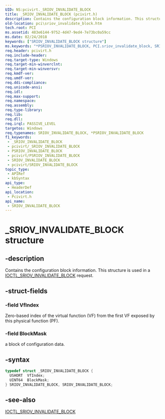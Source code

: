 ```yaml
---
UID: NS:pcivirt._SRIOV_INVALIDATE_BLOCK
title: _SRIOV_INVALIDATE_BLOCK (pcivirt.h)
description: Contains the configuration block information. This structure is used in a IOCTL_SRIOV_INVALIDATE_BLOCK request.
old-location: pci\sriov_invalidate_block.htm
tech.root: PCI
ms.assetid: 483e6144-9752-4d47-9ed4-7e73bc0a59cc
ms.date: 02/24/2018
keywords: ["SRIOV_INVALIDATE_BLOCK structure"]
ms.keywords: "*PSRIOV_INVALIDATE_BLOCK, PCI.sriov_invalidate_block, SRIOV_INVALIDATE_BLOCK, SRIOV_INVALIDATE_BLOCK structure [Buses], _SRIOV_INVALIDATE_BLOCK, pcivirt/SRIOV_INVALIDATE_BLOCK"
req.header: pcivirt.h
req.include-header: 
req.target-type: Windows
req.target-min-winverclnt: 
req.target-min-winversvr: 
req.kmdf-ver: 
req.umdf-ver: 
req.ddi-compliance: 
req.unicode-ansi: 
req.idl: 
req.max-support: 
req.namespace: 
req.assembly: 
req.type-library: 
req.lib: 
req.dll: 
req.irql: PASSIVE_LEVEL
targetos: Windows
req.typenames: SRIOV_INVALIDATE_BLOCK, *PSRIOV_INVALIDATE_BLOCK
f1_keywords:
 - _SRIOV_INVALIDATE_BLOCK
 - pcivirt/_SRIOV_INVALIDATE_BLOCK
 - PSRIOV_INVALIDATE_BLOCK
 - pcivirt/PSRIOV_INVALIDATE_BLOCK
 - SRIOV_INVALIDATE_BLOCK
 - pcivirt/SRIOV_INVALIDATE_BLOCK
topic_type:
 - APIRef
 - kbSyntax
api_type:
 - HeaderDef
api_location:
 - Pcivirt.h
api_name:
 - SRIOV_INVALIDATE_BLOCK
---
```


# _SRIOV_INVALIDATE_BLOCK structure


## -description

Contains the configuration block information. This structure is used in a <a href="https://docs.microsoft.com/windows-hardware/drivers/ddi/pcivirt/ni-pcivirt-ioctl_sriov_invalidate_block">IOCTL_SRIOV_INVALIDATE_BLOCK</a> request.

## -struct-fields

### -field VfIndex

Zero-based index of the virtual function (VF) from the first VF exposed by this physical function (PF).

### -field BlockMask

a block of configuration data.

## -syntax

```cpp
typedef struct _SRIOV_INVALIDATE_BLOCK {
  USHORT  VfIndex;
  UINT64  BlockMask;
} SRIOV_INVALIDATE_BLOCK, SRIOV_INVALIDATE_BLOCK;
```

## -see-also

<a href="https://docs.microsoft.com/windows-hardware/drivers/ddi/pcivirt/ni-pcivirt-ioctl_sriov_invalidate_block">IOCTL_SRIOV_INVALIDATE_BLOCK</a>

